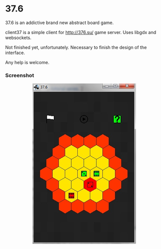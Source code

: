 # 37.6

37.6 is an addictive brand new abstract board game.

client37 is a simple client for http://376.su/ game server. 
Uses libgdx and websockets.

Not finished yet, unfortunately. Necessary to finish the design of the interface.

Any help is welcome.

### Screenshot

<p align="center">
<img src="https://github.com/sergey-rubtsov/client37/blob/master/screenshot37.6.jpg" alt="Screenshot"/>
</p>
